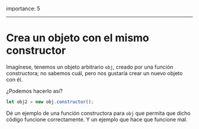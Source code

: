 importance: 5

---

# Crea un objeto con el mismo constructor

Imagínese, tenemos un objeto arbitrario `obj`, creado por una función constructora; no sabemos cuál, pero nos gustaría crear un nuevo objeto con él.

¿Podemos hacerlo así?

```js
let obj2 = new obj.constructor();
```

Dé un ejemplo de una función constructora para `obj` que permita que dicho código funcione correctamente. Y un ejemplo que hace que funcione mal.
